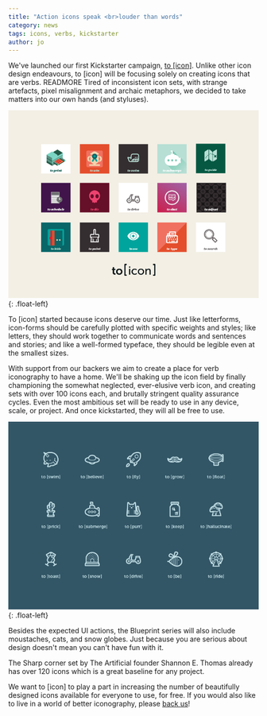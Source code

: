```yaml
---
title: "Action icons speak <br>louder than words"
category: news
tags: icons, verbs, kickstarter
author: jo
---
```


We've launched our first Kickstarter campaign, [to [icon]](http://toicon.com/). Unlike other icon design endeavours, to [icon] will be focusing solely on creating icons that are verbs. READMORE Tired of inconsistent icon sets, with strange artefacts, pixel misalignment and archaic metaphors, we decided to take matters into our own hands (and styluses).

![to icon](2014-04-10-toicon/toicon_images-05.png){: .float-left}

To [icon] started because icons deserve our time. Just like letterforms, icon-forms should be carefully plotted with specific weights and styles; like letters, they should work together to communicate words and sentences and stories; and like a well-formed typeface, they should be legible even at the smallest sizes.
 
With support from our backers we aim to create a place for verb iconography to have a home. We'll be shaking up the icon field by finally championing the somewhat neglected, ever-elusive verb icon, and creating sets with over 100 icons each, and brutally stringent quality assurance cycles. Even the most ambitious set will be ready to use in any device, scale, or project. And once kickstarted, they will all be free to use.

![blueprint series](2014-04-10-toicon/toicon_images-07.png){: .float-left}

Besides the expected UI actions, the Blueprint series will also include moustaches, cats, and snow globes. Just because you are serious about design doesn't mean you can't have fun with it.

The Sharp corner set by The Artificial founder Shannon E. Thomas already has over 120 icons which is a great baseline for any project.

We want to [icon] to play a part in increasing the number of beautifully designed icons available for everyone to use, for free. If you would also like to live in a world of better iconography, please [back us](https://www.kickstarter.com/projects/gerwitz/to-icon)!









